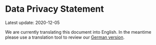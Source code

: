 

# Data Privacy Statement

Latest update: 2020-12-05

We are currently translating this document into English. In the meantime please use a translation tool to review our [German version](https://www.openproject.org/de/datenschutz/).

